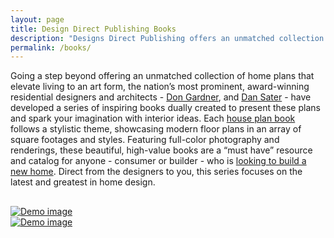```yaml
---
layout: page
title: Design Direct Publishing Books
description: "Designs Direct Publishing offers an unmatched collection of house plan books. For almost 15 years Designs Direct Publishing has been showcasing modern floor plans in the finest printed books available anywhere."
permalink: /books/
---
```


Going a step beyond offering an unmatched collection of home plans that elevate living to an art form, the nation’s most prominent, award-winning residential designers and architects - <a href="https://www.dongardner.com">Don Gardner</a>, and <a href="https://saterdesign.com/collections/award-winning-house-plans">Dan Sater</a> - have developed a series of inspiring books dually created to present these plans and spark your imagination with interior ideas. Each <a href="https://saterdesign.com/collections/publications">house plan book</a> follows a stylistic theme, showcasing modern floor plans in an array of square footages and styles. Featuring full-color photography and renderings, these beautiful, high-value books are a “must have” resource and catalog for anyone - consumer or builder - who is <a href="https://www.dongardner.com">looking to build a new home</a>. Direct from the designers to you, this series focuses on the latest and greatest in home design.


<div class="marketing-item-images" style="margin-top: 30px;">
  <div class="marketing-images-wrapper">
      <div class="marketing-image-A">
      <a href="https://saterdesign.com/collections/publications/products/ultimate-luxury-home-plans-collection" title="Dan Sater's Ultimate Luxury House plan Book"><img src="{{ site.url }}/images/C1-Saters-Ultimate-Luxury-Homes-book.jpg" class="img-fluid" alt="Demo image"></a></div>
      <div class="marketing-image-C">
      <a href="https://saterdesign.com/collections/publications/products/classic-mediterranean-home-plans" title="Dan Sater's Classic Mediterranean House Plan Book"><img src="{{ site.url }}/images/Classic-Mediterranean-Home-Plans.jpg" class="img-fluid" alt="Demo image"></a></div>


  </div>
</div>
